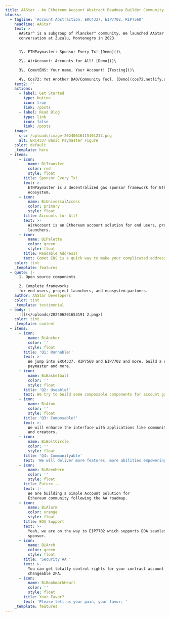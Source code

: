 ```yaml
---
title: AAStar - An Ethereum Account Abstract Roadmap Builder Community.
blocks:
  - tagline: 'Account Abstraction, ERC4337, EIP7702, RIP7560'
    headline: AAStar
    text: >
      AAStar^ is a subgroup of Plancker^ community. We launched AAStar after a
      conversation at Zuzalu, Montenegro in 2023.


      1\. ETHPaymaster: Sponsor Every Tx! [Demo]()\

      2\. AirAccount: Accounts for All! [Demo]()\

      3\. CometENS: Your name, Your Account! [Testing]()\

      4\. Cos72: Yet Another DAO/Community Tool. [Demo](cos72.netlify.app).
    text2: ''
    actions:
      - label: Get Started
        type: button
        icon: true
        link: /posts
      - label: Read Blog
        type: link
        icon: false
        link: /posts
    image:
      src: /uploads/image-20240616115101237.png
      alt: ERC4337 Basic Paymaster Figure
    color: default
    _template: hero
  - items:
      - icon:
          name: BiTransfer
          color: red
          style: float
        title: Sponsor Every Tx!
        text: >-
          ETHPaymaster is a decentralized gas sponsor framework for Ethereum
          ecosystem.
      - icon:
          name: BiUniversalAccess
          color: primary
          style: float
        title: Accounts for All!
        text: >-
          AirAccount is an Ethereum account solution for end users, project
          launchers.
      - icon:
          name: BiPalette
          color: green
          style: float
        title: Readable Address!
        text: Comet ENS is a quick way to make your complicated address readable.
    color: tint
    _template: features
  - quote: |-
      1. Open source components

      2. Complete frameworks 
      for end users, project launchers, and ecosystem partners.
    author: AAStar Developers
    color: tint
    _template: testimonial
  - body: |
      ![](</uploads/202406201653191 2.png>)
    color: tint
    _template: content
  - items:
      - icon:
          name: BiAnchor
          color: ''
          style: float
        title: 'Q1: Runnable!'
        text: >-
          We jump into ERC4337, RIP7560 and EIP7702 and more, build a runnable
          paymaster and more.
      - icon:
          name: BiBasketball
          color: ''
          style: float
        title: 'Q2: Useable!'
        text: We try to build some composable components for account gas payment.
      - icon:
          name: BiAtom
          color: ''
          style: float
        title: 'Q3: Composable!'
        text: >-
          We will enhance the interface with applications like community, game
          and creators.
      - icon:
          name: BiBoltCircle
          color: ''
          style: float
        title: 'Q4: Communityable'
        text: 'We will deliver more features, more abilities empowering  communities.'
      - icon:
          name: BiBeenHere
          color: ''
          style: float
        title: Future...
        text: |-
          We are building a Simple Account Solution for 
          Ethereum community following the AA roadmap.
      - icon:
          name: BiAlarm
          color: orange
          style: float
        title: EOA Support
        text: >-
          Yeah, we are on the way to EIP7702 which supports EOA seamlessly gas
          sponsor.
      - icon:
          name: BiArch
          color: green
          style: float
        title: 'Security AA '
        text: >-
          You can get totally control rights for your contract account with
          changeable 2FA.
      - icon:
          name: BiBookmarkHeart
          color: ''
          style: float
        title: Your Favor?
        text: 'Please tell us your pain, your favor: '
    _template: features
---
```


